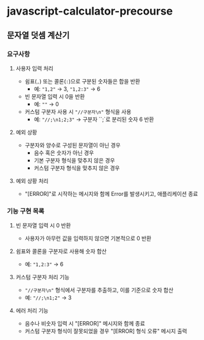 # javascript-calculator-precourse

## 문자열 덧셈 계산기

### 요구사항

1. 사용자 입력 처리
    - 쉼표(`,`) 또는 콜론(`:`)으로 구분된 숫자들은 합을 반환
      - 예: `"1,2"` → 3, `"1,2:3"` → 6
    - 빈 문자열 입력 시 0을 반환
      - 예: `""` → 0
    - 커스텀 구분자 사용 시 `"//구분자\n"` 형식을 사용
      - 예: `"//;\n1;2;3"` → 구분자 ``;`로 분리된 숫자 6 반환  

2. 예외 상황
   - 구분자와 양수로 구성된 문자열이 아닌 경우
      - 음수 혹은 숫자가 아닌 경우
      - 기본 구분자 형식을 맞추지 않은 경우
      - 커스텀 구분자 형식을 맞추지 않은 경우

3. 예외 상황 처리
    - "[ERROR]"로 시작하는 메시지와 함께 Error를 발생시키고, 애플리케이션 종료


### 기능 구현 목록

1. 빈 문자열 입력 시 0 반환  
   - 사용자가 아무런 값을 입력하지 않으면 기본적으로 0 반환

2. 쉼표와 콜론을 구분자로 사용해 숫자 합산
   - 예: `"1,2:3"` → 6

3. 커스텀 구분자 처리 기능
   - `"//구분자\n"` 형식에서 구분자를 추출하고, 이를 기준으로 숫자 합산  
   - 예: `"//;\n1;2"` → 3

4. 에러 처리 기능
   - 음수나 비숫자 입력 시 "[ERROR]" 메시지와 함께 종료  
   - 커스텀 구분자 형식이 잘못되었을 경우 "[ERROR] 형식 오류" 메시지 출력